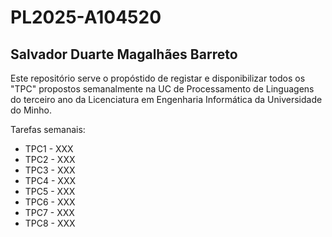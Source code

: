 # PL2025-A104520
## Salvador Duarte Magalhães Barreto

Este repositório serve o propóstido de registar e disponibilizar todos os "TPC" propostos semanalmente na UC de Processamento de Linguagens do terceiro ano da Licenciatura em Engenharia Informática da Universidade do Minho.

Tarefas semanais:
<ul>
  <li>TPC1 - XXX</li>
  <li>TPC2 - XXX</li>
  <li>TPC3 - XXX</li>
  <li>TPC4 - XXX</li>
  <li>TPC5 - XXX</li>
  <li>TPC6 - XXX</li>
  <li>TPC7 - XXX</li>
  <li>TPC8 - XXX</li>
</ul>
